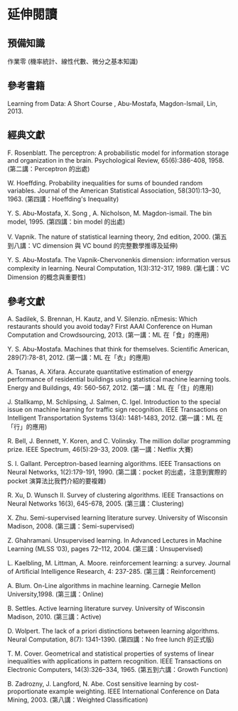 # 延伸閱讀

## 預備知識

作業零 (機率統計、線性代數、微分之基本知識)

## 參考書籍

Learning from Data: A Short Course , Abu-Mostafa, Magdon-Ismail, Lin, 2013.

## 經典文獻

F. Rosenblatt. The perceptron: A probabilistic model for information storage and organization in the brain. Psychological Review, 65(6):386-408, 1958. (第二講：Perceptron 的出處)

W. Hoeffding. Probability inequalities for sums of bounded random variables. Journal of the American Statistical Association, 58(301):13–30, 1963. (第四講：Hoeffding's Inequality)

Y. S. Abu-Mostafa, X. Song , A. Nicholson, M. Magdon-ismail. The bin model, 1995. (第四講：bin model 的出處)

V. Vapnik. The nature of statistical learning theory, 2nd edition, 2000. (第五到八講：VC dimension 與 VC bound 的完整數學推導及延伸)

Y. S. Abu-Mostafa. The Vapnik-Chervonenkis dimension: information versus complexity in learning. Neural Computation, 1(3):312-317, 1989. (第七講：VC Dimension 的概念與重要性)

## 參考文獻

A. Sadilek, S. Brennan, H. Kautz, and V. Silenzio. nEmesis: Which restaurants should you avoid today? First AAAI Conference on Human Computation and Crowdsourcing, 2013. (第一講：ML 在「食」的應用)

Y. S. Abu-Mostafa. Machines that think for themselves. Scientific American, 289(7):78-81, 2012. (第一講：ML 在「衣」的應用)

A. Tsanas, A. Xifara. Accurate quantitative estimation of energy performance of residential buildings using statistical machine learning tools. Energy and Buildings, 49: 560-567, 2012. (第一講：ML 在「住」的應用)

J. Stallkamp, M. Schlipsing, J. Salmen, C. Igel. Introduction to the special issue on machine learning for traffic sign recognition. IEEE Transactions on Intelligent Transportation Systems 13(4): 1481-1483, 2012. (第一講：ML 在「行」的應用)

R. Bell, J. Bennett, Y. Koren, and C. Volinsky. The million dollar programming prize. IEEE Spectrum, 46(5):29-33, 2009. (第一講：Netflix 大賽)

S. I. Gallant. Perceptron-based learning algorithms. IEEE Transactions on Neural Networks, 1(2):179-191, 1990. (第二講：pocket 的出處，注意到實際的 pocket 演算法比我們介紹的要複雜)

R. Xu, D. Wunsch II. Survey of clustering algorithms. IEEE Transactions on Neural Networks 16(3), 645-678, 2005. (第三講：Clustering)

X. Zhu. Semi-supervised learning literature survey. University of Wisconsin Madison, 2008. (第三講：Semi-supervised)

Z. Ghahramani. Unsupervised learning. In Advanced Lectures in Machine Learning (MLSS ’03), pages 72–112, 2004. (第三講：Unsupervised)

L. Kaelbling, M. Littman, A. Moore. reinforcement learning: a survey. Journal of Artificial Intelligence Research, 4: 237-285. (第三講：Reinforcement)

A. Blum. On-Line algorithms in machine learning. Carnegie Mellon University,1998. (第三講：Online)

B. Settles. Active learning literature survey. University of Wisconsin Madison, 2010. (第三講：Active)

D. Wolpert. The lack of a priori distinctions between learning algorithms. Neural Computation, 8(7): 1341-1390. (第四講：No free lunch 的正式版)

T. M. Cover. Geometrical and statistical properties of systems of linear inequalities with applications in pattern recognition. IEEE Transactions on Electronic Computers, 14(3):326–334, 1965. (第五到六講：Growth Function)

B. Zadrozny, J. Langford, N. Abe. Cost sensitive learning by cost-proportionate example weighting. IEEE International Conference on Data Mining, 2003. (第八講：Weighted Classification)
